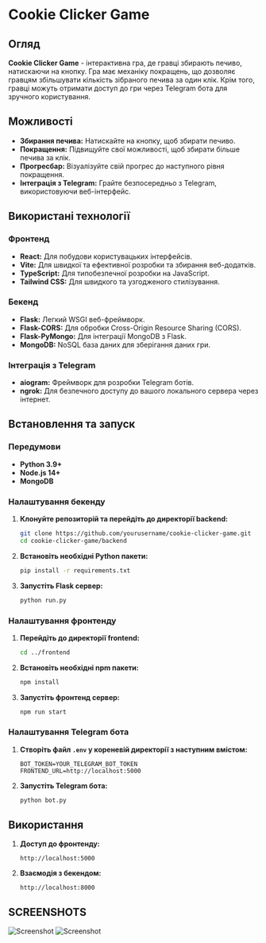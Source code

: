 # Cookie Clicker Game

## Огляд

**Cookie Clicker Game** - інтерактивна гра, де гравці збирають печиво, натискаючи на кнопку. Гра має механіку покращень, що дозволяє гравцям збільшувати кількість зібраного печива за один клік. Крім того, гравці можуть отримати доступ до гри через Telegram бота для зручного користування.

## Можливості

- **Збирання печива:** Натискайте на кнопку, щоб збирати печиво.
- **Покращення:** Підвищуйте свої можливості, щоб збирати більше печива за клік.
- **Прогресбар:** Візуалізуйте свій прогрес до наступного рівня покращення.
- **Інтеграція з Telegram:** Грайте безпосередньо з Telegram, використовуючи веб-інтерфейс.

## Використані технології

### Фронтенд
- **React:** Для побудови користувацьких інтерфейсів.
- **Vite:** Для швидкої та ефективної розробки та збирання веб-додатків.
- **TypeScript:** Для типобезпечної розробки на JavaScript.
- **Tailwind CSS:** Для швидкого та узгодженого стилізування.

### Бекенд
- **Flask:** Легкий WSGI веб-фреймворк.
- **Flask-CORS:** Для обробки Cross-Origin Resource Sharing (CORS).
- **Flask-PyMongo:** Для інтеграції MongoDB з Flask.
- **MongoDB:** NoSQL база даних для зберігання даних гри.

### Інтеграція з Telegram
- **aiogram:** Фреймворк для розробки Telegram ботів.
- **ngrok:** Для безпечного доступу до вашого локального сервера через інтернет.

## Встановлення та запуск

### Передумови
- **Python 3.9+**
- **Node.js 14+**
- **MongoDB**

### Налаштування бекенду

1. **Клонуйте репозиторій та перейдіть до директорії backend:**
    ```bash
    git clone https://github.com/yourusername/cookie-clicker-game.git
    cd cookie-clicker-game/backend
    ```

2. **Встановіть необхідні Python пакети:**
    ```bash
    pip install -r requirements.txt
    ```

3. **Запустіть Flask сервер:**
    ```bash
    python run.py
    ```

### Налаштування фронтенду

1. **Перейдіть до директорії frontend:**
    ```bash
    cd ../frontend
    ```

2. **Встановіть необхідні npm пакети:**
    ```bash
    npm install
    ```

3. **Запустіть фронтенд сервер:**
    ```bash
    npm run start
    ```

### Налаштування Telegram бота

1. **Створіть файл `.env` у кореневій директорії з наступним вмістом:**
    ```plaintext
    BOT_TOKEN=YOUR_TELEGRAM_BOT_TOKEN
    FRONTEND_URL=http://localhost:5000
    ```

2. **Запустіть Telegram бота:**
    ```bash
    python bot.py
    ```

## Використання

1. **Доступ до фронтенду:**
    ```plaintext
    http://localhost:5000
    ```

2. **Взаємодія з бекендом:**
    ```plaintext
    http://localhost:8000
    ```

## SCREENSHOTS

![Screenshot](https://imgur.com/a/9yBr4iU)
![Screenshot](https://imgur.com/a/VYnr5lF)
